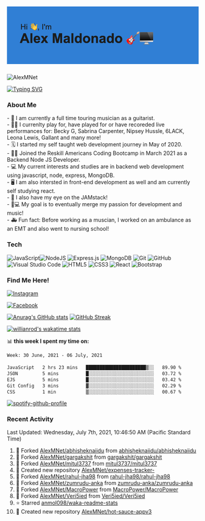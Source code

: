 <h1><img src=https://github.com/AlexMNet/AlexMNet/blob/main/header.png?raw=true alt=AlexMNet></h1>
<img src=https://komarev.com/ghpvc/?username=AlexMNet alt=AlexMNet>

[![Typing SVG](https://readme-typing-svg.herokuapp.com?size=18&width=750&lines=Touring+guitarist+with+a+passion+for+web+development)](https://git.io/typing-svg)


<h3 align="left">About Me</h3>
- 🎸 I am currently a full time touring musician as a guitarist. <br />
- 👩‍🎨 I currenlty play for, have played for or have recoreded live performances for: Becky G, Sabrina Carpenter, Nipsey Hussle, 6LACK, Leona Lewis, Gallant and many more! <br />
- 🗓 I started my self taught web development journey in May of 2020. <br />
- 👨‍🏫 Joined the Reskill Americans Coding Bootcamp in March 2021 as a Backend Node JS Developer. <br />
- 💻 My current interests and studies are in backend web development using javascript, node, express, MongoDB. <br />
- 🖥 I am also intersted in front-end development as well and am currently self studying react. <br />
- 🍩 I also have my eye on the JAMstack! <br />
- 🎸💻 My goal is to eventually merge my passion for development and music! <br />
- 🚑 Fun fact: Before working as a muscian, I worked on an ambulance as an EMT and also went to nursing school! <br />


### Tech
<img alt="JavaScript" src="https://img.shields.io/badge/javascript-%23323330.svg?style=for-the-badge&logo=javascript&logoColor=%23F7DF1E"/><img alt="NodeJS" src="https://img.shields.io/badge/node.js-%2343853D.svg?style=for-the-badge&logo=node-dot-js&logoColor=white"/>
<img alt="Express.js" src="https://img.shields.io/badge/express.js-%23404d59.svg?style=for-the-badge&logo=express&logoColor=%2361DAFB"/>
<img alt="MongoDB" src ="https://img.shields.io/badge/MongoDB-%234ea94b.svg?style=for-the-badge&logo=mongodb&logoColor=white"/>
<img alt="Git" src="https://img.shields.io/badge/git-%23F05033.svg?style=for-the-badge&logo=git&logoColor=white"/>
<img alt="GitHub" src="https://img.shields.io/badge/github-%23121011.svg?style=for-the-badge&logo=github&logoColor=white"/>
<img alt="Visual Studio Code" src="https://img.shields.io/badge/VisualStudioCode-0078d7.svg?style=for-the-badge&logo=visual-studio-code&logoColor=white"/>
<img alt="HTML5" src="https://img.shields.io/badge/html5-%23E34F26.svg?style=for-the-badge&logo=html5&logoColor=white"/>
<img alt="CSS3" src="https://img.shields.io/badge/css3-%231572B6.svg?style=for-the-badge&logo=css3&logoColor=white"/>
<img alt="React" src="https://img.shields.io/badge/react-%2320232a.svg?style=for-the-badge&logo=react&logoColor=%2361DAFB"/>
<img alt="Bootstrap" src="https://img.shields.io/badge/bootstrap-%23563D7C.svg?style=for-the-badge&logo=bootstrap&logoColor=white"/>
<br />

### Find Me Here!
[<img alt="Instagram" src="https://img.shields.io/badge/AlexMNet-%23E4405F.svg?style=for-the-badge&logo=Instagram&logoColor=white"/>](https://www.instagram.com/alexmnet/)

[<img alt="Facebook" src="https://img.shields.io/badge/Facebook-%231877F2.svg?style=for-the-badge&logo=Facebook&logoColor=white"/>](https://www.facebook.com/AlexMaldonadoGuitar/)
<br />

[![Anurag's GitHub stats](https://github-readme-stats.vercel.app/api?username=AlexMNet&show_icons=true&bg_color=0D1117&title_color=00D8FF&border_color=939393&icon_color=00D8FF&text_color=F9F6F0&count_private=true)](https://github.com/AlexMNet/github-readme-stats)
[![GitHub Streak](https://github-readme-streak-stats.herokuapp.com?user=AlexMNet&theme=material-palenight&background=0D1117&ring=00D8FF&fire=DD2727&sideNums=00D8FF&sideLabels=00D8FF&dates=F9F6F0&border=939393&border_color=939393)](https://git.io/streak-stats)

[![willianrod's wakatime stats](https://github-readme-stats.vercel.app/api/wakatime?username=AlexMNet&bg_color=0D1117&title_color=00D8FF&text_color=F9F6F0&border_color=939393)](https://github.com/AlexMNet/github-readme-stats)

📊 **this week I spent my time on:**
<!--START_SECTION:waka-->
```text
Week: 30 June, 2021 - 06 July, 2021

JavaScript   2 hrs 23 mins   ██████████████████████▒░░   89.90 % 
JSON         5 mins          █░░░░░░░░░░░░░░░░░░░░░░░░   03.72 % 
EJS          5 mins          █░░░░░░░░░░░░░░░░░░░░░░░░   03.42 % 
Git Config   3 mins          ▓░░░░░░░░░░░░░░░░░░░░░░░░   02.29 % 
CSS          1 min           ▒░░░░░░░░░░░░░░░░░░░░░░░░   00.67 % 
```
<!--END_SECTION:waka-->

[![spotify-github-profile](https://spotify-github-profile.vercel.app/api/view?uid=1212251792&cover_image=true&theme=default)](https://github.com/kittinan/spotify-github-profile)



### Recent Activity
<!--RECENT_ACTIVITY:last_update-->
Last Updated: Wednesday, July 7th, 2021, 10:46:50 AM (Pacific Standard Time)
<!--RECENT_ACTIVITY:last_update_end-->

<!--RECENT_ACTIVITY:start-->
1. 🔱 Forked [AlexMNet/abhisheknaiidu](https://github.com/AlexMNet/abhisheknaiidu) from [abhisheknaiidu/abhisheknaiidu](https://github.com/abhisheknaiidu/abhisheknaiidu)
2. 🔱 Forked [AlexMNet/gargakshit](https://github.com/AlexMNet/gargakshit) from [gargakshit/gargakshit](https://github.com/gargakshit/gargakshit)
3. 🔱 Forked [AlexMNet/mitul3737](https://github.com/AlexMNet/mitul3737) from [mitul3737/mitul3737](https://github.com/mitul3737/mitul3737)
4. 📔 Created new repository [AlexMNet/expenses-tracker-](https://github.com/AlexMNet/expenses-tracker-)
5. 🔱 Forked [AlexMNet/rahul-jha98](https://github.com/AlexMNet/rahul-jha98) from [rahul-jha98/rahul-jha98](https://github.com/rahul-jha98/rahul-jha98)
6. 🔱 Forked [AlexMNet/zumrudu-anka](https://github.com/AlexMNet/zumrudu-anka) from [zumrudu-anka/zumrudu-anka](https://github.com/zumrudu-anka/zumrudu-anka)
7. 🔱 Forked [AlexMNet/MacroPower](https://github.com/AlexMNet/MacroPower) from [MacroPower/MacroPower](https://github.com/MacroPower/MacroPower)
8. 🔱 Forked [AlexMNet/Veri5ied](https://github.com/AlexMNet/Veri5ied) from [Veri5ied/Veri5ied](https://github.com/Veri5ied/Veri5ied)
9. ⭐ Starred [anmol098/waka-readme-stats](https://github.com/anmol098/waka-readme-stats)
10. 📔 Created new repository [AlexMNet/hot-sauce-appv3](https://github.com/AlexMNet/hot-sauce-appv3)
<!--RECENT_ACTIVITY:end-->
